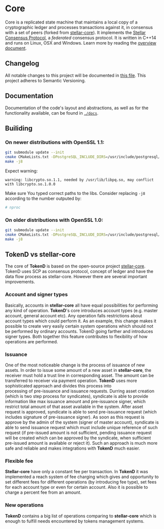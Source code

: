 # Core

Core is a replicated state machine that maintains a local copy of a cryptographic ledger and processes transactions against it, in consensus with a set of peers (forked from [stellar-core](https://github.com/stellar/stellar-core)).
It implements the [Stellar Consensus Protocol](https://github.com/stellar/stellar-core/blob/master/src/scp/readme.md), a _federated_ consensus protocol.
It is written in C++14 and runs on Linux, OSX and Windows.
Learn more by reading the [overview document](https://gitlab.com/tokend/core/blob/master/docs/readme.md).

## Changelog

All notable changes to this project will be documented in [this file](https://gitlab.com/tokend/core/blob/master/docs/changelog.md). This project adheres to Semantic Versioning.

## Documentation

Documentation of the code's layout and abstractions, as well as for the
functionality available, can be found in
[`./docs`](https://gitlab.com/tokend/core/tree/master/docs).

## Builiding 

### On newer distributions with OpenSSL 1.1:

```sh
git submodule update --init
cmake CMakeLists.txt -DPostgreSQL_INCLUDE_DIRS=/usr/include/postgresql/ -DPostgreSQL_LIBRARIES=/usr/lib/libpq.so -DOPENSSL_ROOT_DIR=/usr/lib/openssl-1.0 -DOPENSSL_LIBRARIES=/usr/lib/openssl-1.0 -DOPENSSL_INCLUDE_DIR=/usr/include/openssl-1.0
make -j8
```

Expect warning:

```
warning: libcrypto.so.1.1, needed by /usr/lib/libpq.so, may conflict with libcrypto.so.1.0.0
```

Make sure You typed correct paths to the libs. Consider replacing `-j8` according to the number outputed by:

```sh
# nproc
```

### On older distributions with OpenSSL 1.0:

```sh
git submodule update --init
cmake CMakeLists.txt -DPostgreSQL_INCLUDE_DIRS=/usr/include/postgresql/ -DPostgreSQL_LIBRARIES=/usr/lib/libpq.so
make -j8
```

## TokenD vs stellar-core

The core of **TokenD** is based on the open-source project [stellar-core](github.com/stellar/stellar-core).
TokenD uses SCP as consensus protocol, concept of ledger
and have the data flow process as stellar-core.
However there are several important improvements.

### Account and signer types

Basically, accounts in **stellar-core** all have equal 
possibilities for performing any kind of operation. 
**TokenD**'s core introduces account types (e.g. master account, general account etc).
Any operation falls restrictions about account types which 
could perform it. As an example, this change makes it possible to create very easily 
certain system operations which should not be performed by ordinary accounts. 
TokenD going farther and introduces signer types.
Both together this feature contributes to flexibility of how operations are performed.

### Issuance

One of the most noticeable change is the process of issuance of new assets.
In order to issue some amount of a new asset in **stellar-core**, the receiver must 
hold a trust line in corresponding asset. The amount can be transferred to receiver via 
payment operation.
**TokenD** uses more sophisticated approach and divides this process into  
processing of pre-issuance and issuance requests. Durring asset creation (which is two step process for syndicates),
syndicate is able to provide information like max issuance amount and pre-issuance signer, which restrict total amount of that asset available in the system.
After asset request is approved, syndicate is able to send pre-issuance request (which includes signature of pre-issuance signer).
As soon as this request is approve by the admin of the system (signer of master account), syndicate is able to send issuance request which must include unique reference of such request
(if pre-issued amount is not sufficient, pending issuance request will be created
which can be approved by the syndicate, when sufficient pre-issued amount is available or reject it).
Such an approach is much more safe and reliable and makes integrations with **TokenD** much easier.

### Flexible fee

**Stellar-core** have only a constant fee per transaction.
In **TokenD** it was implemented a reach system of fee charging which 
gives and opportunity to set different fees for different operations (by introducing fee type),
set fees for each account type or even for certain account.
Also it is possible to charge a percent fee from an amount.

### New operations

**TokenD** contains a big list of operations 
comparing to **stellar-core** which is enough to fulfill needs encountered by tokens management systems.

